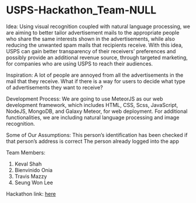 # USPS-Hackathon_Team-NULL

Idea:
Using visual recognition coupled with natural language processing, we are aiming to better tailor advertisement mails to the appropriate people who share the same interests shown in the advertisements, while also reducing the unwanted spam mails that recipients receive. With this idea, USPS can gain better transparency of their receivers’ preferences and possibly provide an additional revenue source, through targeted marketing, for companies who are using USPS to reach their audiences.

Inspiration:
A lot of people are annoyed from all the advertisements in the mail that they receive. What if there is a way for users to decide what type of advertisements they want to receive?

Development Process:
We are going to use MeteorJS as our web development framework, which includes HTML, CSS, Scss, JavaScript, NodeJS, MongoDB, and Galaxy Meteor, for web deployment.
For additional functionalities, we are including natural language processing and image recognition.

Some of Our Assumptions:
This person’s identification has been checked if that person’s address is correct
The person already logged into the app

Team Members:
1. Keval Shah
2. Bienvinido Onia
3. Travis Mazzy
4. Seung Won Lee

Hackathon link: [here](https://devpost.com/software/null-q9n2ya)
